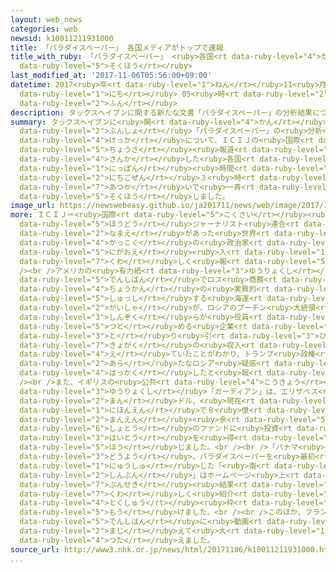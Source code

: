 ```yaml
---
layout: web_news
categories: web
newsid: k10011211931000
title: 「パラダイスペーパー」 各国メディアがトップで速報
title_with_ruby: 「パラダイスペーパー」 <ruby>各国<rt data-ruby-level="4">かっこく</rt></ruby>メディアがトップで<ruby>速報<rt
  data-ruby-level="5">そくほう</rt></ruby>
last_modified_at: '2017-11-06T05:56:00+09:00'
datetime: 2017<ruby>年<rt data-ruby-level="1">ねん</rt></ruby>11<ruby>月<rt data-ruby-level="1">がつ</rt></ruby>06<ruby>日<rt
  data-ruby-level="1">にち</rt></ruby> 05<ruby>時<rt data-ruby-level="2">じ</rt></ruby>56<ruby>分<rt
  data-ruby-level="2">ふん</rt></ruby>
description: タックスヘイブンに関する新たな文書「パラダイスペーパー」の分析結果について、ＩＣＩＪの国際調査報道に参加した各国のメディアは日本時間の６日午前３時にトップニュースの扱いで一斉に速報しました。
summary: タックスヘイブンに<ruby>関<rt data-ruby-level="4">かん</rt></ruby>する<ruby>新<rt data-ruby-level="2">あら</rt></ruby>たな<ruby>文書<rt
  data-ruby-level="2">ぶんしょ</rt></ruby>「パラダイスペーパー」の<ruby>分析<rt data-ruby-level="7">ぶんせき</rt></ruby><ruby>結果<rt
  data-ruby-level="4">けっか</rt></ruby>について、ＩＣＩＪの<ruby>国際<rt data-ruby-level="5">こくさい</rt></ruby><ruby>調査<rt
  data-ruby-level="5">ちょうさ</rt></ruby><ruby>報道<rt data-ruby-level="5">ほうどう</rt></ruby>に<ruby>参加<rt
  data-ruby-level="4">さんか</rt></ruby>した<ruby>各国<rt data-ruby-level="4">かっこく</rt></ruby>のメディアは<ruby>日本<rt
  data-ruby-level="1">にっぽん</rt></ruby><ruby>時間<rt data-ruby-level="2">じかん</rt></ruby>の６<ruby>日午前<rt
  data-ruby-level="2">にちごぜん</rt></ruby>３<ruby>時<rt data-ruby-level="2">じ</rt></ruby>にトップニュースの<ruby>扱<rt
  data-ruby-level="7">あつか</rt></ruby>いで<ruby>一斉<rt data-ruby-level="7">いっせい</rt></ruby>に<ruby>速報<rt
  data-ruby-level="5">そくほう</rt></ruby>しました。
image_url: https://newswebeasy.github.io/ja201711/news/web/image/2017/11/06/K10011211931_1711060702_1711060820_01_02.jpg
more: ＩＣＩＪ＝<ruby>国際<rt data-ruby-level="5">こくさい</rt></ruby><ruby>調査<rt data-ruby-level="5">ちょうさ</rt></ruby><ruby>報道<rt
  data-ruby-level="5">ほうどう</rt></ruby>ジャーナリスト<ruby>連合<rt data-ruby-level="4">れんごう</rt></ruby>はパラダイスペーパーに<ruby>名前<rt
  data-ruby-level="2">なまえ</rt></ruby>があった<ruby>世界<rt data-ruby-level="3">せかい</rt></ruby><ruby>各国<rt
  data-ruby-level="4">かっこく</rt></ruby>の<ruby>政治家<rt data-ruby-level="5">せいじか</rt></ruby>について<ruby>似顔絵<rt
  data-ruby-level="5">にがおえ</rt></ruby><ruby>入<rt data-ruby-level="1">い</rt></ruby>りで<ruby>詳<rt
  data-ruby-level="7">くわ</rt></ruby>しく<ruby>報<rt data-ruby-level="5">ほう</rt></ruby>じています。<br
  /><br />アメリカの<ruby>有力紙<rt data-ruby-level="3">ゆうりょくし</rt></ruby>、「ニューヨーク・タイムズ」は<ruby>電子版<rt
  data-ruby-level="5">でんしばん</rt></ruby>でロス<ruby>商務<rt data-ruby-level="5">しょうむ</rt></ruby><ruby>長官<rt
  data-ruby-level="4">ちょうかん</rt></ruby>の<ruby>実質的<rt data-ruby-level="5">じっしつてき</rt></ruby>に<ruby>出資<rt
  data-ruby-level="5">しゅっし</rt></ruby>する<ruby>海運<rt data-ruby-level="3">かいうん</rt></ruby><ruby>会社<rt
  data-ruby-level="2">がいしゃ</rt></ruby>が、ロシアのプーチン<ruby>大統領<rt data-ruby-level="5">だいとうりょう</rt></ruby>の<ruby>親族<rt
  data-ruby-level="3">しんぞく</rt></ruby>らが<ruby>役員<rt data-ruby-level="3">やくいん</rt></ruby>を<ruby>務<rt
  data-ruby-level="5">つと</rt></ruby>める<ruby>企業<rt data-ruby-level="7">きぎょう</rt></ruby>との<ruby>取<rt
  data-ruby-level="3">と</rt></ruby>り<ruby>引<rt data-ruby-level="3">ひ</rt></ruby>きで<ruby>巨額<rt
  data-ruby-level="7">きょがく</rt></ruby>の<ruby>収入<rt data-ruby-level="6">しゅうにゅう</rt></ruby>を<ruby>得<rt
  data-ruby-level="4">え</rt></ruby>ていたことがわかり、トランプ<ruby>政権<rt data-ruby-level="6">せいけん</rt></ruby>に<ruby>新<rt
  data-ruby-level="2">あら</rt></ruby>たなロシア<ruby>疑惑<rt data-ruby-level="7">ぎわく</rt></ruby>が<ruby>発覚<rt
  data-ruby-level="4">はっかく</rt></ruby>したと<ruby>報<rt data-ruby-level="5">ほう</rt></ruby>じました。<br
  /><br />また、イギリスの<ruby>公共<rt data-ruby-level="4">こうきょう</rt></ruby><ruby>放送<rt data-ruby-level="3">ほうそう</rt></ruby>「ＢＢＣ」や<ruby>有力紙<rt
  data-ruby-level="3">ゆうりょくし</rt></ruby>「ガーディアン」は、エリザベス<ruby>女王<rt data-ruby-level="1">じょおう</rt></ruby>が７５０<ruby>万<rt
  data-ruby-level="2">まん</rt></ruby>ドル、<ruby>現在<rt data-ruby-level="5">げんざい</rt></ruby>の<ruby>日本円<rt
  data-ruby-level="1">にほんえん</rt></ruby>で８<ruby>億<rt data-ruby-level="4">おく</rt></ruby>５０００<ruby>万円<rt
  data-ruby-level="2">まんえん</rt></ruby><ruby>余<rt data-ruby-level="5">あま</rt></ruby>りをケイマン<ruby>諸島<rt
  data-ruby-level="6">しょとう</rt></ruby>のファンドに<ruby>投資<rt data-ruby-level="5">とうし</rt></ruby>し、<ruby>配当<rt
  data-ruby-level="3">はいとう</rt></ruby>を<ruby>得<rt data-ruby-level="4">え</rt></ruby>ていたと<ruby>報<rt
  data-ruby-level="5">ほう</rt></ruby>じました。<br /><br />「パナマ<ruby>文書<rt data-ruby-level="2">ぶんしょ</rt></ruby>」と<ruby>同様<rt
  data-ruby-level="3">どうよう</rt></ruby>、パラダイスペーパーを<ruby>最初<rt data-ruby-level="4">さいしょ</rt></ruby>に<ruby>入手<rt
  data-ruby-level="1">にゅうしゅ</rt></ruby>した「<ruby>南<rt data-ruby-level="2">みなみ</rt></ruby>ドイツ<ruby>新聞<rt
  data-ruby-level="2">しんぶん</rt></ruby>」はホームページ<ruby>上<rt data-ruby-level="1">じょう</rt></ruby>に<ruby>分析<rt
  data-ruby-level="7">ぶんせき</rt></ruby><ruby>結果<rt data-ruby-level="4">けっか</rt></ruby>を<ruby>詳<rt
  data-ruby-level="7">くわ</rt></ruby>しく<ruby>紹介<rt data-ruby-level="7">しょうかい</rt></ruby>する<ruby>特集<rt
  data-ruby-level="4">とくしゅう</rt></ruby><ruby>枠<rt data-ruby-level="7">わく</rt></ruby>を<ruby>設<rt
  data-ruby-level="5">もう</rt></ruby>けました。<br /><br />このほか、フランスの<ruby>主要紙<rt data-ruby-level="4">しゅようし</rt></ruby>「ル・モンド」も<ruby>電子版<rt
  data-ruby-level="5">でんしばん</rt></ruby>に<ruby>動画<rt data-ruby-level="3">どうが</rt></ruby>を<ruby>交<rt
  data-ruby-level="2">まじ</rt></ruby>えて<ruby>大<rt data-ruby-level="1">おお</rt></ruby>きく<ruby>伝<rt
  data-ruby-level="4">つた</rt></ruby>えました。
source_url: http://www3.nhk.or.jp/news/html/20171106/k10011211931000.html
...
```

